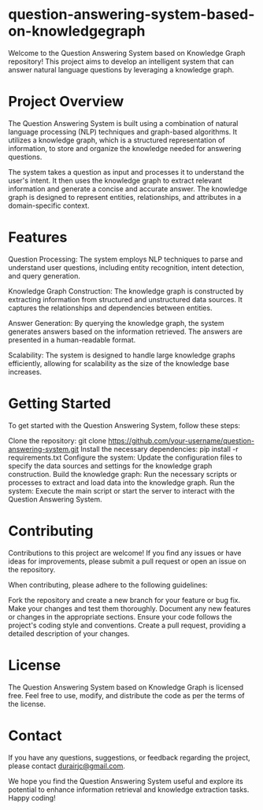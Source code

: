 # question-answering-system-based-on-knowledgegraph
Welcome to the Question Answering System based on Knowledge Graph repository! This project aims to develop an intelligent system that can answer natural language questions by leveraging a knowledge graph.

# Project Overview
The Question Answering System is built using a combination of natural language processing (NLP) techniques and graph-based algorithms. It utilizes a knowledge graph, which is a structured representation of information, to store and organize the knowledge needed for answering questions.

The system takes a question as input and processes it to understand the user's intent. It then uses the knowledge graph to extract relevant information and generate a concise and accurate answer. The knowledge graph is designed to represent entities, relationships, and attributes in a domain-specific context.

# Features
Question Processing: The system employs NLP techniques to parse and understand user questions, including entity recognition, intent detection, and query generation.

Knowledge Graph Construction: The knowledge graph is constructed by extracting information from structured and unstructured data sources. It captures the relationships and dependencies between entities.

Answer Generation: By querying the knowledge graph, the system generates answers based on the information retrieved. The answers are presented in a human-readable format.

Scalability: The system is designed to handle large knowledge graphs efficiently, allowing for scalability as the size of the knowledge base increases.

# Getting Started
To get started with the Question Answering System, follow these steps:

Clone the repository: git clone https://github.com/your-username/question-answering-system.git
Install the necessary dependencies: pip install -r requirements.txt
Configure the system: Update the configuration files to specify the data sources and settings for the knowledge graph construction.
Build the knowledge graph: Run the necessary scripts or processes to extract and load data into the knowledge graph.
Run the system: Execute the main script or start the server to interact with the Question Answering System.
# Contributing
Contributions to this project are welcome! If you find any issues or have ideas for improvements, please submit a pull request or open an issue on the repository.

When contributing, please adhere to the following guidelines:

Fork the repository and create a new branch for your feature or bug fix.
Make your changes and test them thoroughly.
Document any new features or changes in the appropriate sections.
Ensure your code follows the project's coding style and conventions.
Create a pull request, providing a detailed description of your changes.
# License
The Question Answering System based on Knowledge Graph is licensed free. Feel free to use, modify, and distribute the code as per the terms of the license.

# Contact
If you have any questions, suggestions, or feedback regarding the project, please contact durairjc@gmail.com.

We hope you find the Question Answering System useful and explore its potential to enhance information retrieval and knowledge extraction tasks. Happy coding!
